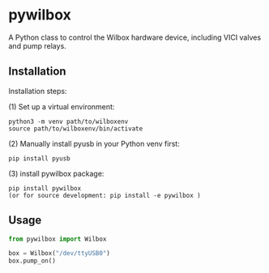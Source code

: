 # pywilbox

A Python class to control the Wilbox hardware device, including VICI valves and pump relays.

## Installation

Installation steps:

(1) Set up a virtual environment:
	
	python3 -m venv path/to/wilboxenv
	source path/to/wilboxenv/bin/activate

(2) Manually install pyusb in your Python venv first:

	pip install pyusb

(3) install pywilbox package:
	
	pip install pywilbox
	(or for source development: pip install -e pywilbox )

## Usage

```python
from pywilbox import Wilbox

box = Wilbox("/dev/ttyUSB0")
box.pump_on()
```
